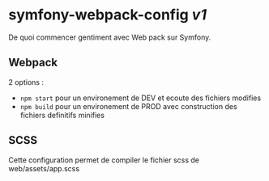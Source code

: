 # symfony-webpack-config _v1_
De quoi commencer gentiment avec Web pack sur Symfony.

## Webpack
2 options :
 * ```npm start``` pour un environement de DEV et ecoute des fichiers modifies
 * ```npm build``` pour un environement de PROD avec construction des fichiers definitifs minifies

## SCSS
Cette configuration permet de compiler le fichier scss de web/assets/app.scss 
